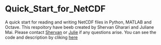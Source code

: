 # Quick_Start_for_NetCDF
A quick start for reading and writing NetCDF files in Python, MATLAB and Octave.
This respoitory have beeb created by Shervan Gharari and Juliane Mai. Please contact <a href="mailto:sh.gharari@gmail.com">Shervan</a> or <a href="mailto:juliane.mai@uwaterloo.ca">Julie</a> if any questions arise.
You can see the code and description by cliking [here](https://github.com/ShervanGharari/Quick_Start_for_NetCDF/wiki/Reading-and-writing-of-NetCDF-files)
